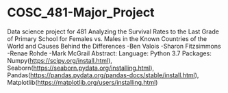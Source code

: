 # COSC_481-Major_Project
Data science project for 481
Analyzing the Survival Rates to the Last Grade of Primary School 
for Females vs. Males in the Known Countries of the World 
and Causes Behind the Differences
-Ben Valois
-Sharon Fitzsimmons
-Renae Rohde
-Mark McGrail
Abstract:
Language: Python 3.7
Packages: Numpy(https://scipy.org/install.html), Seaborn(https://seaborn.pydata.org/installing.html), Pandas(https://pandas.pydata.org/pandas-docs/stable/install.html), Matplotlib(https://matplotlib.org/users/installing.html)
